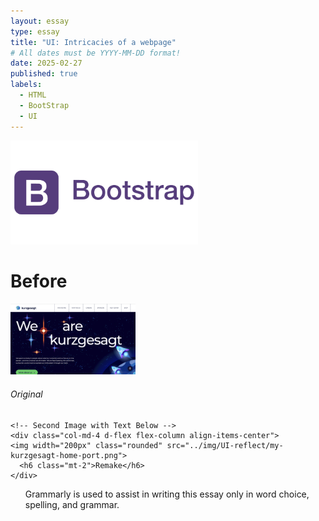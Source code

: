 ```yaml
---
layout: essay
type: essay
title: "UI: Intricacies of a webpage"
# All dates must be YYYY-MM-DD format!
date: 2025-02-27
published: true
labels:
  - HTML
  - BootStrap
  - UI
---
```


<img width="300px" class="rounded float-start pe-4" src="../img/UI-reflect/bootstrap-logo.png">

# Before



<div class="container">
  <div class="row justify-content-center">
    <!-- First Image with Text Below -->
    <div class="col-md-4 d-flex flex-column align-items-center">
    <img width="200px" class="rounded" src="../img/UI-reflect/kurzgesagt-home-port.png">
      <h6 class="mt-2">Original</h6>
    </div>

    <!-- Second Image with Text Below -->
    <div class="col-md-4 d-flex flex-column align-items-center">
    <img width="200px" class="rounded" src="../img/UI-reflect/my-kurzgesagt-home-port.png">
      <h6 class="mt-2">Remake</h6>
    </div>
  </div>
</div>




<ul>Grammarly is used to assist in writing this essay only in word choice, spelling, and grammar.</ul>
